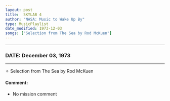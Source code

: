 ```yaml
---
layout: post
title:  SKYLAB 4
author: "NASA: Music to Wake Up By"
type: MusicPlaylist
date_modified: 1973-12-03
songs: ["Selection from The Sea by Rod McKuen"]
---
```


----
### DATE: December 03, 1973
----
✧ Selection from The Sea by Rod McKuen

#### Comment:
* No mission comment



<br/>
<center>
	<a target="_blank"
	   href="https://twitter.com/intent/tweet?hashtags=Space,NASA,Playlist,NASAWakeupCalls,SpaceProgram&text={{ page.author}}, '{{ page.songs.first }}' {{ page.title }}, {{ page.date | date: '%B %d, %Y' }}. {{ site.url }}{{ page.url }} @nasawakeupcalls">
	   <i class="fab fa-twitter" alt="Tweet this page" style="font-size: 1.3em;"></i>
	</a>
	&nbsp; 	<i class="fas fa-user-astronaut" style="font-size: 1.5em;"></i> &nbsp;
    <a type="amzn" search="'Selection from The Sea by Rod McKuen'" category="popular music">
        <i class="fab fa-amazon" style="font-size: 1.3em;"></i>
    </a>
</center>
